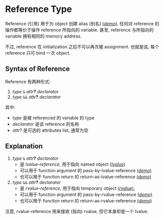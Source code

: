 # Reference Type

Reference (引用) 用于为 object 创建 alias (别名)
[(*demo*)](psi_element://Reference_LValueReference_Test).
任何对 reference 的操作都等价于操作 reference 所指向的 variable.
甚至, reference 与所指向的 variable 拥有相同的 memory address.

不过, reference 在 initialization 之后不可以再次被 assignment.
也就是说, 每个 reference 只可 bind 一次 object.

## Syntax of Reference

Reference 有两种形式:

1. *type* `&` *attr*<strong>?</strong> *declarator*
2. *type* `&&` *attr*<strong>?</strong> *declarator*

其中:

- *type* 是被 referenced 的 variable 的 type
- *declarator* 是该 reference 的名称
- *attr*? 是可选的 attributes list, 通常为空

## Explanation

1. *type* `&` *attr*<strong>?</strong> *declarator*
     - 是 *lvalue-reference*, 用于指向 named object [(*lvalue*)](course://Expressions/Value/LValue_and_RValue)
     - 可以用于 function argument 的 pass-by-lvalue-reference
       [(*demo*)](psi_element://Reference_PassByLValueReference_Test)
     - 也可以用于 function return 的 return-as-lvalue-reference
       [(*demo*)](psi_element://Reference_ReturnAsLValueReference_Test)
2. *type* `&&` *attr*<strong>?</strong> *declarator*
     - 是 *rvalue-reference*, 用于指向 temporary object [(*rvalue*)](course://Expressions/Value/LValue_and_RValue), 
     - 可以用于 function argument 的 pass-by-rvalue-reference
       [(*demo*)](psi_element://Reference_PassByRValueReference_Test)
     - 也可以用于 function return 的 return-as-rvalue-reference
       [(*demo*)](psi_element://Reference_ReturnAsRValueReference_Test)

注意, rvalue-reference 用来接收 (指向) rvalue, 但它本身却是一个 lvalue.
